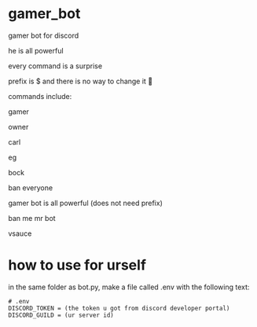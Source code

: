 # gamer_bot
gamer bot for discord



he is all powerful



every command is a surprise



prefix is $ and there is no way to change it 🗿



commands include:



gamer

owner

carl

eg

bock

ban everyone

gamer bot is all powerful (does not need prefix)

ban me mr bot

vsauce


# how to use for urself
in the same folder as bot.py, make a file called .env with the following text:
```
# .env
DISCORD_TOKEN = (the token u got from discord developer portal)
DISCORD_GUILD = (ur server id)
```

